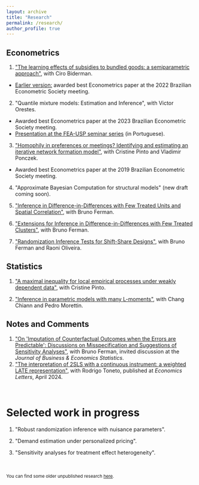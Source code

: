 ```yaml
---
layout: archive
title: "Research" 
permalink: /research/
author_profile: true
---
```


Econometrics
-----

1. ["The learning effects of subsidies to bundled goods: a semiparametric approach"](https://arxiv.org/abs/2311.01217), with Ciro Biderman.
* [Earlier version:](/files/papers/sare.pdf) awarded best Econometrics paper at the 2022 Brazilian Econometric Society meeting.

2. "Quantile mixture models: Estimation and Inference", with Victor Orestes.
* Awarded best Econometrics paper at the 2023 Brazilian Econometric Society meeting.
* [Presentation at the FEA-USP seminar series](https://www.youtube.com/watch?v=dTlgx4WyTGM) (in Portuguese).

3. ["Homophily in preferences or meetings? Identifying and estimating an iterative network formation model"](https://arxiv.org/abs/2201.06694), with Cristine Pinto and Vladimir Ponczek. 
* Awarded best Econometrics paper at the 2019 Brazilian Econometric Society meeting.

4. "Approximate Bayesian Computation for structural models" (new draft coming soon).

5. ["Inference in Difference-in-Differences with Few Treated Units and Spatial Correlation"](https://arxiv.org/abs/2006.16997), with Bruno Ferman.

6. ["Extensions for Inference in Difference-in-Differences with Few Treated Clusters"](https://arxiv.org/abs/2302.03131), with Bruno Ferman. 

7. ["Randomization Inference Tests for Shift-Share Designs"](https://arxiv.org/abs/2206.00999), with Bruno Ferman and Raoni Oliveira. 


Statistics
-----

1. ["A maximal inequality for local empirical processes under weakly dependent data"](https://arxiv.org/abs/2307.01328),  with Cristine Pinto.

2. ["Inference in parametric models with many L-moments"](https://arxiv.org/abs/2210.04146), with Chang Chiann and Pedro Morettin. 


Notes and Comments
-----

1. ["On 'Imputation of Counterfactual Outcomes when the Errors are Predictable': Discussions on Misspecification and Suggestions of Sensitivity Analyses"](/files/papers/comment_jbes.pdf), with Bruno Ferman, invited discussion at the <em>Journal of Business & Economics Statistics</em>.
2. ["The interpretation of 2SLS with a continuous instrument: a weighted LATE representation"](https://www.sciencedirect.com/science/article/pii/S0165176524001411), with Rodrigo Toneto, published at <em>Economics Letters</em>, April 2024.

<br/>


# Selected work in progress


1. "Robust randomization inference with nuisance parameters".

2. "Demand estimation under personalized pricing".

3. "Sensitivity analyses for treatment effect heterogeneity".



<br/>
<br/>
<sub>You can find some older unpublished research <a href="/old">here</a>.</sub>
